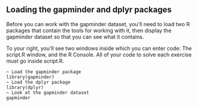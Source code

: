 ## Loading the gapminder and dplyr packages
Before you can work with the gapminder dataset, you'll need to load two R packages that contain the tools for working with it, then display the gapminder dataset so that you can see what it contains.

To your right, you'll see two windows inside which you can enter code: The script.R window, and the R Console. All of your code to solve each exercise must go inside script.R.
```
~ Load the gapminder package
library(gapminder)
~ Load the dplyr package
library(dplyr)
~ Look at the gapminder dataset
gapminder
```
